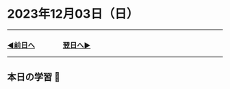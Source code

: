 # 2023年12月03日（日）

---

### [◀️前日へ](https://github.com/yuasys/chatty-journal/blob/main/2023/12/2023-12-02.md)&emsp;&emsp;&emsp;&emsp;[翌日へ▶️](https://github.com/yuasys/chatty-journal/blob/main/2023/12/2023-12-04.md)

---

## 本日の学習 🚀
